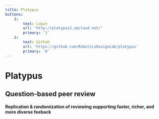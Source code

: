 ```yaml
---
title: Platypus
buttons:
    1:
        text: Login
        url: 'http://platypus2.uqcloud.net/'
        primary: '1'
    2:
        text: Github
        url: 'https://github.com/RoboticsDesignLab/platypus'
        primary: '0'
---
```


# Platypus 
## Question-based peer review
#### Replication & randomization of reviewing supporting faster, richer, and more diverse feeback